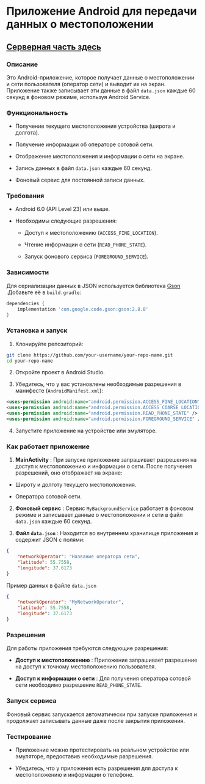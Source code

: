 # Приложение Android для передачи данных о местоположении
## [Серверная часть здесь](https://github.com/NLyapin/FastAPI-server-for-android)
### Описание 
Это Android-приложение, которое получает данные о местоположении и сети пользователя (оператор сети) и выводит их на экран. Приложение также записывает эти данные в файл `data.json` каждые 60 секунд в фоновом режиме, используя Android Service.
### Функциональность 

- Получение текущего местоположения устройства (широта и долгота).

- Получение информации об операторе сотовой сети.

- Отображение местоположения и информации о сети на экране.
 
- Запись данных в файл `data.json` каждые 60 секунд.

- Фоновый сервис для постоянной записи данных.

### Требования 

- Android 6.0 (API Level 23) или выше.
 
- Необходимы следующие разрешения: 
  - Доступ к местоположению (`ACCESS_FINE_LOCATION`).
 
  - Чтение информации о сети (`READ_PHONE_STATE`).
 
  - Запуск фонового сервиса (`FOREGROUND_SERVICE`).

### Зависимости 
Для сериализации данных в JSON используется библиотека [Gson](https://github.com/google/gson) .Добавьте её в `build.gradle`:

```groovy
dependencies {
    implementation 'com.google.code.gson:gson:2.8.8'
}
```

### Установка и запуск 
 
1. Клонируйте репозиторий:


```bash
git clone https://github.com/your-username/your-repo-name.git
cd your-repo-name
```
 
2. Откройте проект в Android Studio.
 
3. Убедитесь, что у вас установлены необходимые разрешения в манифесте (`AndroidManifest.xml`):

```xml
<uses-permission android:name="android.permission.ACCESS_FINE_LOCATION" />
<uses-permission android:name="android.permission.ACCESS_COARSE_LOCATION" />
<uses-permission android:name="android.permission.READ_PHONE_STATE" />
<uses-permission android:name="android.permission.FOREGROUND_SERVICE" />
```
 
4. Запустите приложение на устройстве или эмуляторе.

### Как работает приложение 
 
1. **MainActivity** : При запуске приложение запрашивает разрешения на доступ к местоположению и информации о сети. После получения разрешений, оно отображает на экране:
  - Широту и долготу текущего местоположения.

  - Оператора сотовой сети.
 
2. **Фоновый сервис** : Сервис `MyBackgroundService` работает в фоновом режиме и записывает данные о местоположении и сети в файл `data.json` каждые 60 секунд.
 
3. **Файл `data.json`** : Находится во внутреннем хранилище приложения и содержит JSON с полями:

```json
{
    "networkOperator": "Название оператора сети",
    "latitude": 55.7558,
    "longitude": 37.6173
}
```
Пример данных в файле `data.json`

```json
{
    "networkOperator": "MyNetworkOperator",
    "latitude": 55.7558,
    "longitude": 37.6173
}
```

### Разрешения 

Для работы приложения требуются следующие разрешения:
 
- **Доступ к местоположению** : Приложение запрашивает разрешение на доступ к точному местоположению пользователя.
 
- **Доступ к информации о сети** : Для получения оператора сотовой сети необходимо разрешение `READ_PHONE_STATE`.

### Запуск сервиса 

Фоновый сервис запускается автоматически при запуске приложения и продолжает записывать данные даже после закрытия приложения.

### Тестирование 

- Приложение можно протестировать на реальном устройстве или эмуляторе, предоставив необходимые разрешения.

- Убедитесь, что у приложения есть разрешения для доступа к местоположению и информации о телефоне.